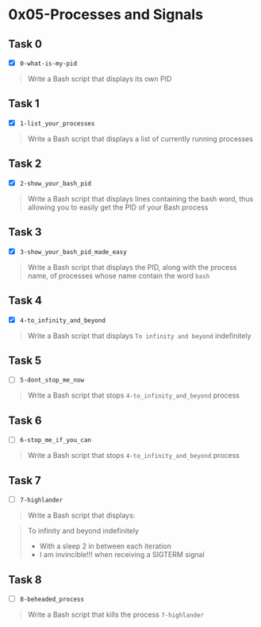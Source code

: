 # 0x05-Processes and Signals

## Task 0
- [x] `0-what-is-my-pid`
> Write a Bash script that displays its own PID

## Task 1
- [x] `1-list_your_processes`
> Write a Bash script that displays a list of currently running processes

## Task 2
- [x] `2-show_your_bash_pid`
> Write a Bash script that displays lines containing the bash word, thus allowing you to easily get the PID of your Bash process

## Task 3
- [x] `3-show_your_bash_pid_made_easy`
> Write a Bash script that displays the PID, along with the process name, of processes whose name contain the word `bash`

## Task 4
- [x] `4-to_infinity_and_beyond`
> Write a Bash script that displays `To infinity and beyond` indefinitely

## Task 5
- [ ] `5-dont_stop_me_now`
> Write a Bash script that stops `4-to_infinity_and_beyond` process

## Task 6
- [ ] `6-stop_me_if_you_can`
> Write a Bash script that stops `4-to_infinity_and_beyond` process

## Task 7
- [ ] `7-highlander`
> Write a Bash script that displays:

> To infinity and beyond indefinitely
> - With a sleep 2 in between each iteration
> - I am invincible!!! when receiving a SIGTERM signal

## Task 8
- [ ] `8-beheaded_process`
> Write a Bash script that kills the process `7-highlander`
